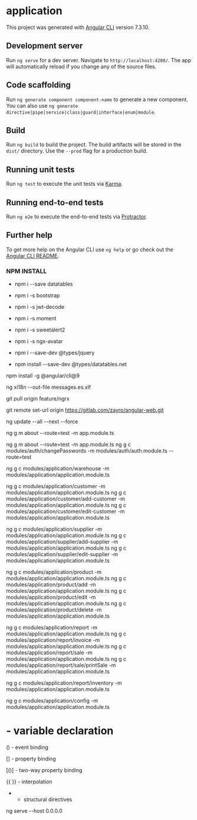 # application

This project was generated with [Angular CLI](https://github.com/angular/angular-cli) version 7.3.10.

## Development server

Run `ng serve` for a dev server. Navigate to `http://localhost:4200/`. The app will automatically reload if you change any of the source files.

## Code scaffolding

Run `ng generate component component-name` to generate a new component. You can also use `ng generate directive|pipe|service|class|guard|interface|enum|module`.

## Build

Run `ng build` to build the project. The build artifacts will be stored in the `dist/` directory. Use the `--prod` flag for a production build.

## Running unit tests

Run `ng test` to execute the unit tests via [Karma](https://karma-runner.github.io).

## Running end-to-end tests

Run `ng e2e` to execute the end-to-end tests via [Protractor](http://www.protractortest.org/).

## Further help

To get more help on the Angular CLI use `ng help` or go check out the [Angular CLI README](https://github.com/angular/angular-cli/blob/master/README.md).


### NPM INSTALL

- npm i --save datatables
- npm i -s bootstrap
- npm i -s jwt-decode
- npm i -s moment
- npm i -s sweetalert2
- npm i -s ngx-avatar


- npm i --save-dev @types/jquery
- npm install --save-dev @types/datatables.net



npm install -g @angular/cli@9

ng xi18n --out-file messages.es.xlf

git pull origin feature/ngrx

git remote set-url origin https://gitlab.com/zayro/angular-web.git


ng update --all --next --force

ng g m about --route=test -m app.module.ts


ng g m about --route=test -m app.module.ts
ng g c modules/auth/changePasswords -m modules/auth/auth.module.ts   --route=test

ng g c modules/application/warehouse -m modules/application/application.module.ts


ng g c modules/application/customer -m modules/application/application.module.ts
ng g c modules/application/customer/add-customer -m modules/application/application.module.ts
ng g c modules/application/customer/edit-customer -m modules/application/application.module.ts

ng g c modules/application/supplier -m modules/application/application.module.ts
ng g c modules/application/supplier/add-supplier -m modules/application/application.module.ts
ng g c modules/application/supplier/edit-supplier -m modules/application/application.module.ts


ng g c modules/application/product -m modules/application/application.module.ts
ng g c modules/application/product/add -m modules/application/application.module.ts
ng g c modules/application/product/edit -m modules/application/application.module.ts
ng g c modules/application/product/delete -m modules/application/application.module.ts

ng g c modules/application/report -m modules/application/application.module.ts
ng g c modules/application/report/invoice -m modules/application/application.module.ts
ng g c modules/application/report/sale -m modules/application/application.module.ts
ng g c modules/application/report/sale/printSale -m modules/application/application.module.ts


ng g c modules/application/report/inventory -m modules/application/application.module.ts

ng g c modules/application/config -m modules/application/application.module.ts


# - variable declaration

() - event binding

[] - property binding

[()] - two-way property binding

{{ }} - interpolation

* - structural directives

ng serve --host 0.0.0.0
